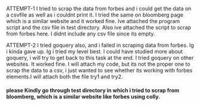 ATTEMPT-1
I tried to scrap the data from forbes and i could get the data on a csvfile as well as i couldnt print it. I tried the same on bloomberg page which is a similar website and it worked fine. Ive attached the program script and the csv file in test directory. Also ive attached the script to scrap from forbes here. I didnt include any csv file since its empty.

ATTEMPT-2
I tried goquery also, and i failed in scraping data from forbes. Ig i kinda gave up. Ig i tried my level best. I could have studied more about goquery, i will try to get back to this task at the end.
I tried goquery on other websites. It worked fine. I will attach my code, but its not the proper one to scrap the data to a csv, i just wanted to see whether its working with forbes elements.I will attach both the file try1 and try2.

#### please Kindly go through test directory in which i tried to scrap from bloomberg, which is a similar website like forbes using colly. 
